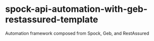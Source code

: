 # spock-api-automation-with-geb-restassured-template
Automation framework composed from Spock, Geb, and RestAssured
